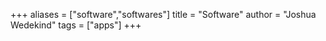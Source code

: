 +++
aliases = ["software","softwares"]
title = "Software"
author = "Joshua Wedekind"
tags = ["apps"]
+++
